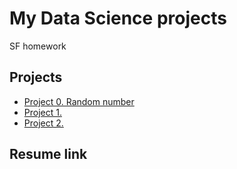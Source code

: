 # My Data Science projects

SF homework

## Projects

* [Project 0. Random number](https://github.com/Pit37/sf_data_science/tree/main/project_0)
* [Project 1. ]()
* [Project 2. ]()

## Resume link